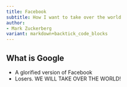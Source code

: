 ```yaml
---
title: Facebook
subtitle: How I want to take over the world
author: 
- Mark Zuckerberg
variant: markdown+backtick_code_blocks
---
```


## What is Google

- A glorified version of Facebook
- Losers. WE WILL TAKE OVER THE WORLD! 
